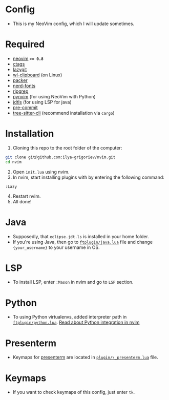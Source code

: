 # Config

- This is my NeoVim config, which I will update sometimes.

# Required

- [neovim](https://github.com/neovim/neovim) **`>= 0.8`**
- [ctags](https://github.com/universal-ctags/ctags)
- [lazygit](https://github.com/jesseduffield/lazygit)
- [wl-clipboard](https://github.com/bugaevc/wl-clipboard) (on Linux)
- [packer](https://github.com/wbthomason/packer.nvim)
- [nerd-fonts](https://github.com/ryanoasis/nerd-fonts)
- [ripgrep](https://github.com/BurntSushi/ripgrep)
- [pynvim](https://github.com/neovim/pynvim) (for using NeoVim with
  Python)
- [jdtls](https://github.com/eclipse/eclipse.jdt.ls) (for using LSP for
  java)
- [pre-commit](https://github.com/pre-commit/pre-commit)
- [tree-sitter-cli](https://github.com/tree-sitter/tree-sitter/tree/master/cli)
  (recommend installation via `cargo`)

# Installation

1. Cloning this repo to the root folder of the computer:

```bash
git clone git@github.com:ilya-grigoriev/nvim.git
cd nvim
```

2. Open `init.lua` using nvim.
3. In nvim, start installing plugins with by entering the following command:

```vim
:Lazy
```

4. Restart nvim.
5. All done!

# Java

- Supposedly, that `eclipse.jdt.ls` is installed in your home folder.
- If you're using Java, then go to [`ftplugin/java.lua`](https://github.com/ilya-grigoriev/nvim/blob/main/ftplugin/java.lua) file and change `{your_username}` to your username in OS.

# LSP

- To install LSP, enter `:Mason` in nvim and go to `LSP` section.

# Python

- To using Python virtualenvs, added interpreter path in [`ftplugin/python.lua`](https://github.com/ilya-grigoriev/nvim/blob/main/ftplugin/python.lua). [Read about Python integration in nvim](https://neovim.io/doc/user/provider.html#g%3Apython3_host_prog)

# Presenterm

- Keymaps for [presenterm](https://github.com/mfontanini/presenterm) are located in [`plugin/\_presenterm.lua`](https://github.com/ilya-grigoriev/nvim/blob/main/plugin/_presenterm.lua) file.

# Keymaps
- If you want to check keymaps of this config, just enter `tk`.
